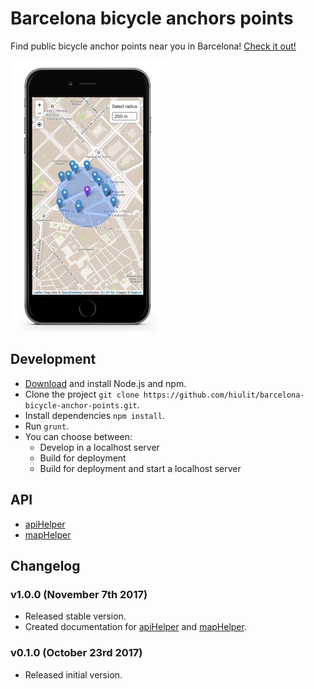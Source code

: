 # Barcelona bicycle anchors points

Find public bicycle anchor points near you in Barcelona! [Check it out!](https://hiulit.github.io/barcelona-bicycle-anchor-points/dist/)

![App example](app-example-small.png)

## Development

* [Download](https://nodejs.org/) and install Node.js and npm.
* Clone the project `git clone https://github.com/hiulit/barcelona-bicycle-anchor-points.git`.
* Install dependencies `npm install`.
* Run `grunt`.
* You can choose between:
    * Develop in a localhost server
    * Build for deployment
    * Build for deployment and start a localhost server

## API

* [apiHelper](/docs/apiHelper.md)
* [mapHelper](/docs/mapHelper.md)

## Changelog

### v1.0.0 (November 7th 2017)

* Released stable version.
* Created documentation for [apiHelper](/docs/apiHelper.md) and [mapHelper](/docs/mapHelper.md).

### v0.1.0 (October 23rd 2017)

* Released initial version.
